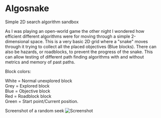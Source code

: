 # Algosnake
Simple 2D search algorithm sandbox


As I was playing an open-world game the other night I wondered how efficient different algorithms were for moving through a simple 2-dimensional space. This is a very basic 2D grid where a "snake" moves through it trying to collect all the placed objectives (Blue blocks). There can also be hazards, or roadblocks, to prevent the progress of the snake. This can allow testing of different path finding algorithms with and without metrics and memory of past paths. 

Block colors:

White = Normal unexplored block  
Grey = Explored block  
Blue = Objective block  
Red = Roadblock block  
Green = Start point/Current position.  



Screenshot of a random seek
![Screenshot](https://i.imgur.com/aGxBkiU.png)
